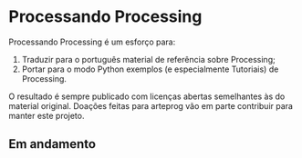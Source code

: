 # Processando Processing

Processando Processing é um esforço para: 
1. Traduzir para o português material de referência sobre Processing;
2. Portar para o modo Python exemplos (e especialmente Tutoriais) de Processing. 

O resultado é sempre publicado com licenças abertas semelhantes às do material original.
Doações feitas para arteprog vão em parte contribuir para manter este projeto.

## Em andamento

